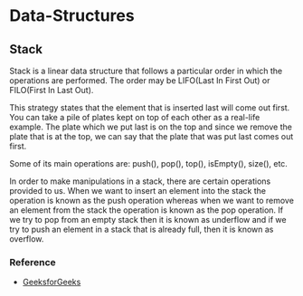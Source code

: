 # Data-Structures

## Stack

Stack is a linear data structure that follows a particular order in which the operations are performed. The order may be LIFO(Last In First Out) or FILO(First In Last Out). 

This strategy states that the element that is inserted last will come out first. You can take a pile of plates kept on top of each other as a real-life example. The plate which we put last is on the top and since we remove the plate that is at the top, we can say that the plate that was put last comes out first. 

Some of its main operations are: push(), pop(), top(), isEmpty(), size(), etc.  

In order to make manipulations in a stack, there are certain operations provided to us. When we want to insert an element into the stack the operation is known as the push operation whereas when we want to remove an element from the stack the operation is known as the pop operation. If we try to pop from an empty stack then it is known as underflow and if we try to push an element in a stack that is already full, then it is known as overflow.

### Reference
- [GeeksforGeeks](https://www.geeksforgeeks.org/stack-data-structure-introduction-program/)